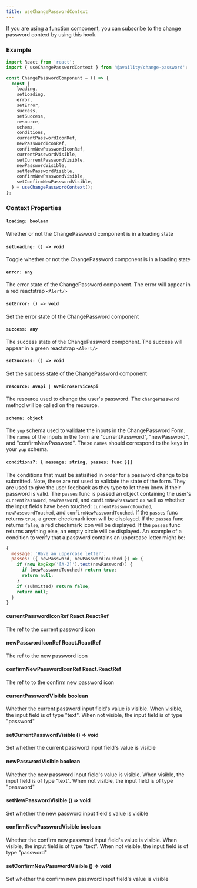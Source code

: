 ```yaml
---
title: useChangePasswordContext
---
```


If you are using a function component, you can subscribe to the change password context by using this hook.

### Example

```jsx
import React from 'react';
import { useChangePasswordContext } from '@availity/change-password';

const ChangePasswordComponent = () => {
  const {
    loading,
    setLoading,
    error,
    setError,
    success,
    setSuccess,
    resource,
    schema,
    conditions,
    currentPasswordIconRef,
    newPasswordIconRef,
    confirmNewPasswordIconRef,
    currentPasswordVisible,
    setCurrentPasswordVisible,
    newPasswordVisible,
    setNewPasswordVisible,
    confirmNewPasswordVisible,
    setConfirmNewPasswordVisible,
  } = useChangePasswordContext();
};
```

### Context Properties

#### `loading: boolean`

Whether or not the ChangePassword component is in a loading state

#### `setLoading: () => void`

Toggle whether or not the ChangePassword component is in a loading state

#### `error: any`

The error state of the ChangePassword component. The error will appear in a red reactstrap `<Alert/>`

#### `setError: () => void`

Set the error state of the ChangePassword component

#### `success: any`

The success state of the ChangePassword component. The success will appear in a green reactstrap `<Alert/>`

#### `setSuccess: () => void`

Set the success state of the ChangePassword component

#### `resource: AvApi | AvMicroserviceApi`

The resource used to change the user's password. The `changePassword` method will be called on the resource.

#### `schema: object`

The `yup` schema used to validate the inputs in the ChangePassword Form. The `name`s of the inputs in the form are "currentPassword", "newPassword", and "confirmNewPassword". These `names` should correspond to the keys in your `yup` schema.

#### `conditions?: { message: string, passes: func }[]`

The conditions that must be satisified in order for a password change to be submitted. Note, these are not used to validate the state of the form. They are used to give the user feedback as they type to let them know if their password is valid. The `passes` func is passed an object containing the user's `currentPassword`, `newPassword`, and `confirmNewPassword` as well as whether the input fields have been touched: `currentPasswordTouched`, `newPasswordTouched`, and `confirmNewPasswordTouched`. If the `passes` func returns `true`, a green checkmark icon will be displayed. If the `passes` func returns `false`, a red checkmark icon will be displayed. If the `passes` func returns anything else, an empty circle will be displayed. An example of a condition to verify that a password contains an uppercase letter might be:

```js
{
  message: 'Have an uppercase letter',
  passes: ({ newPassword, newPasswordTouched }) => {
    if (new RegExp('[A-Z]').test(newPassword)) {
      if (newPasswordTouched) return true;
      return null;
    }
    if (submitted) return false;
    return null;
  }
}
```

#### currentPasswordIconRef React.ReactRef

The ref to the current password icon

#### newPasswordIconRef React.ReactRef

The ref to the new password icon

#### confirmNewPasswordIconRef React.ReactRef

The ref to to the confirm new password icon

#### currentPasswordVisible boolean

Whether the current password input field's value is visible. When visible, the input field is of type "text". When not visible, the input field is of type "password"

#### setCurrentPasswordVisible () => void

Set whether the current password input field's value is visible

#### newPasswordVisible boolean

Whether the new password input field's value is visible. When visible, the input field is of type "text". When not visible, the input field is of type "password"

#### setNewPasswordVisible () => void

Set whether the new password input field's value is visible

#### confirmNewPasswordVisible boolean

Whether the confirm new password input field's value is visible. When visible, the input field is of type "text". When not visible, the input field is of type "password"

#### setConfirmNewPasswordVisible () => void

Set whether the confirm new password input field's value is visible
